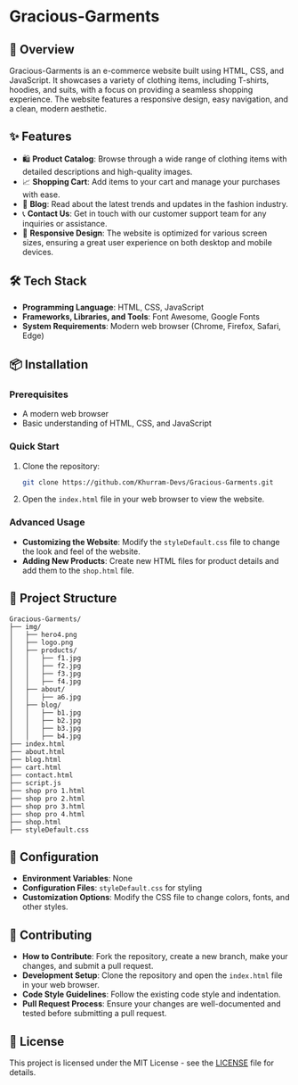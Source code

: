 # Gracious-Garments

## 🚀 Overview
Gracious-Garments is an e-commerce website built using HTML, CSS, and JavaScript. It showcases a variety of clothing items, including T-shirts, hoodies, and suits, with a focus on providing a seamless shopping experience. The website features a responsive design, easy navigation, and a clean, modern aesthetic.

## ✨ Features
- 🛍️ **Product Catalog**: Browse through a wide range of clothing items with detailed descriptions and high-quality images.
- 📈 **Shopping Cart**: Add items to your cart and manage your purchases with ease.
- 📝 **Blog**: Read about the latest trends and updates in the fashion industry.
- 📞 **Contact Us**: Get in touch with our customer support team for any inquiries or assistance.
- 📱 **Responsive Design**: The website is optimized for various screen sizes, ensuring a great user experience on both desktop and mobile devices.

## 🛠️ Tech Stack
- **Programming Language**: HTML, CSS, JavaScript
- **Frameworks, Libraries, and Tools**: Font Awesome, Google Fonts
- **System Requirements**: Modern web browser (Chrome, Firefox, Safari, Edge)

## 📦 Installation

### Prerequisites
- A modern web browser
- Basic understanding of HTML, CSS, and JavaScript

### Quick Start
1. Clone the repository:
   ```bash
   git clone https://github.com/Khurram-Devs/Gracious-Garments.git
   ```
2. Open the `index.html` file in your web browser to view the website.

### Advanced Usage
- **Customizing the Website**: Modify the `styleDefault.css` file to change the look and feel of the website.
- **Adding New Products**: Create new HTML files for product details and add them to the `shop.html` file.

## 📁 Project Structure
```
Gracious-Garments/
├── img/
│   ├── hero4.png
│   ├── logo.png
│   ├── products/
│   │   ├── f1.jpg
│   │   ├── f2.jpg
│   │   ├── f3.jpg
│   │   ├── f4.jpg
│   ├── about/
│   │   ├── a6.jpg
│   ├── blog/
│   │   ├── b1.jpg
│   │   ├── b2.jpg
│   │   ├── b3.jpg
│   │   ├── b4.jpg
├── index.html
├── about.html
├── blog.html
├── cart.html
├── contact.html
├── script.js
├── shop pro 1.html
├── shop pro 2.html
├── shop pro 3.html
├── shop pro 4.html
├── shop.html
├── styleDefault.css
```

## 🔧 Configuration
- **Environment Variables**: None
- **Configuration Files**: `styleDefault.css` for styling
- **Customization Options**: Modify the CSS file to change colors, fonts, and other styles.

## 🤝 Contributing
- **How to Contribute**: Fork the repository, create a new branch, make your changes, and submit a pull request.
- **Development Setup**: Clone the repository and open the `index.html` file in your web browser.
- **Code Style Guidelines**: Follow the existing code style and indentation.
- **Pull Request Process**: Ensure your changes are well-documented and tested before submitting a pull request.

## 📝 License
This project is licensed under the MIT License - see the [LICENSE](LICENSE) file for details.
